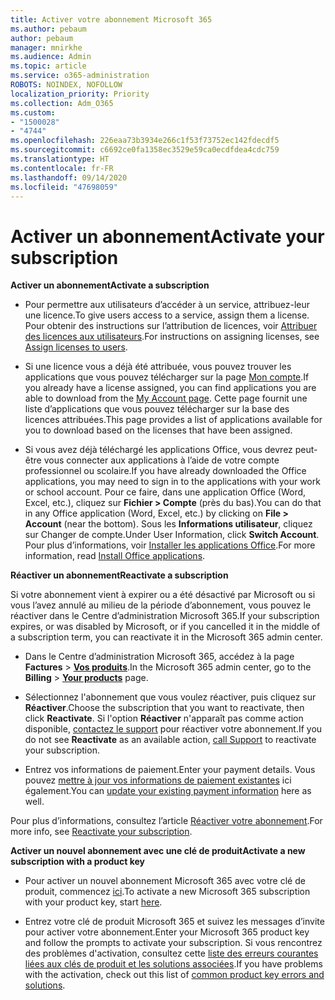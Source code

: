 ```yaml
---
title: Activer votre abonnement Microsoft 365
ms.author: pebaum
author: pebaum
manager: mnirkhe
ms.audience: Admin
ms.topic: article
ms.service: o365-administration
ROBOTS: NOINDEX, NOFOLLOW
localization_priority: Priority
ms.collection: Adm_O365
ms.custom:
- "1500028"
- "4744"
ms.openlocfilehash: 226eaa73b3934e266c1f53f73752ec142fdecdf5
ms.sourcegitcommit: c6692ce0fa1358ec3529e59ca0ecdfdea4cdc759
ms.translationtype: HT
ms.contentlocale: fr-FR
ms.lasthandoff: 09/14/2020
ms.locfileid: "47698059"
---
```

# <a name="activate-your-subscription"></a><span data-ttu-id="d6e17-102">Activer un abonnement</span><span class="sxs-lookup"><span data-stu-id="d6e17-102">Activate your subscription</span></span>

<span data-ttu-id="d6e17-103">**Activer un abonnement**</span><span class="sxs-lookup"><span data-stu-id="d6e17-103">**Activate a subscription**</span></span>

- <span data-ttu-id="d6e17-104">Pour permettre aux utilisateurs d’accéder à un service, attribuez-leur une licence.</span><span class="sxs-lookup"><span data-stu-id="d6e17-104">To give users access to a service, assign them a license.</span></span> <span data-ttu-id="d6e17-105">Pour obtenir des instructions sur l’attribution de licences, voir [Attribuer des licences aux utilisateurs](https://docs.microsoft.com/microsoft-365/admin/manage/assign-licenses-to-users).</span><span class="sxs-lookup"><span data-stu-id="d6e17-105">For instructions on assigning licenses, see [Assign licenses to users](https://docs.microsoft.com/microsoft-365/admin/manage/assign-licenses-to-users).</span></span>

- <span data-ttu-id="d6e17-106">Si une licence vous a déjà été attribuée, vous pouvez trouver les applications que vous pouvez télécharger sur la page [Mon compte](https://portal.office.com/account/#installs).</span><span class="sxs-lookup"><span data-stu-id="d6e17-106">If you already have a license assigned, you can find applications you are able to download from the [My Account page](https://portal.office.com/account/#installs).</span></span> <span data-ttu-id="d6e17-107">Cette page fournit une liste d’applications que vous pouvez télécharger sur la base des licences attribuées.</span><span class="sxs-lookup"><span data-stu-id="d6e17-107">This page provides a list of applications available for you to download based on the licenses that have been assigned.</span></span>

- <span data-ttu-id="d6e17-108">Si vous avez déjà téléchargé les applications Office, vous devrez peut-être vous connecter aux applications à l’aide de votre compte professionnel ou scolaire.</span><span class="sxs-lookup"><span data-stu-id="d6e17-108">If you have already downloaded the Office applications, you may need to sign in to the applications with your work or school account.</span></span> <span data-ttu-id="d6e17-109">Pour ce faire, dans une application Office (Word, Excel, etc.), cliquez sur **Fichier > Compte** (près du bas).</span><span class="sxs-lookup"><span data-stu-id="d6e17-109">You can do that in any Office application (Word, Excel, etc.) by clicking on **File > Account** (near the bottom).</span></span> <span data-ttu-id="d6e17-110">Sous les **Informations utilisateur**, cliquez sur Changer de compte.</span><span class="sxs-lookup"><span data-stu-id="d6e17-110">Under User Information, click **Switch Account**.</span></span> <span data-ttu-id="d6e17-111">Pour plus d’informations, voir [Installer les applications Office](https://docs.microsoft.com/microsoft-365/admin/setup/install-applications).</span><span class="sxs-lookup"><span data-stu-id="d6e17-111">For more information, read [Install Office applications](https://docs.microsoft.com/microsoft-365/admin/setup/install-applications).</span></span>

<span data-ttu-id="d6e17-112">**Réactiver un abonnement**</span><span class="sxs-lookup"><span data-stu-id="d6e17-112">**Reactivate a subscription**</span></span>

<span data-ttu-id="d6e17-113">Si votre abonnement vient à expirer ou a été désactivé par Microsoft ou si vous l’avez annulé au milieu de la période d’abonnement, vous pouvez le réactiver dans le Centre d’administration Microsoft 365.</span><span class="sxs-lookup"><span data-stu-id="d6e17-113">If your subscription expires, or was disabled by Microsoft, or if you cancelled it in the middle of a subscription term, you can reactivate it in the Microsoft 365 admin center.</span></span>

- <span data-ttu-id="d6e17-114">Dans le Centre d’administration Microsoft 365, accédez à la page **Factures** > **[Vos produits](https://go.microsoft.com/fwlink/p/?linkid=842054)**.</span><span class="sxs-lookup"><span data-stu-id="d6e17-114">In the Microsoft 365 admin center, go to the **Billing** > **[Your products](https://go.microsoft.com/fwlink/p/?linkid=842054)** page.</span></span>

- <span data-ttu-id="d6e17-115">Sélectionnez l'abonnement que vous voulez réactiver, puis cliquez sur **Réactiver**.</span><span class="sxs-lookup"><span data-stu-id="d6e17-115">Choose the subscription that you want to reactivate, then click **Reactivate**.</span></span> <span data-ttu-id="d6e17-116">Si l'option **Réactiver** n'apparaît pas comme action disponible, [contactez le support](https://docs.microsoft.com/microsoft-365/admin/contact-support-for-business-products) pour réactiver votre abonnement.</span><span class="sxs-lookup"><span data-stu-id="d6e17-116">If you do not see **Reactivate** as an available action, [call Support](https://docs.microsoft.com/microsoft-365/admin/contact-support-for-business-products) to reactivate your subscription.</span></span>

- <span data-ttu-id="d6e17-117">Entrez vos informations de paiement.</span><span class="sxs-lookup"><span data-stu-id="d6e17-117">Enter your payment details.</span></span> <span data-ttu-id="d6e17-118">Vous pouvez [mettre à jour vos informations de paiement existantes](https://docs.microsoft.com/microsoft-365/commerce/billing-and-payments/manage-payment-methods) ici également.</span><span class="sxs-lookup"><span data-stu-id="d6e17-118">You can [update your existing payment information](https://docs.microsoft.com/microsoft-365/commerce/billing-and-payments/manage-payment-methods) here as well.</span></span>

<span data-ttu-id="d6e17-119">Pour plus d’informations, consultez l’article [Réactiver votre abonnement](https://docs.microsoft.com/microsoft-365/commerce/subscriptions/reactivate-your-subscription).</span><span class="sxs-lookup"><span data-stu-id="d6e17-119">For more info, see [Reactivate your subscription](https://docs.microsoft.com/microsoft-365/commerce/subscriptions/reactivate-your-subscription).</span></span>

<span data-ttu-id="d6e17-120">**Activer un nouvel abonnement avec une clé de produit**</span><span class="sxs-lookup"><span data-stu-id="d6e17-120">**Activate a new subscription with a product key**</span></span>

- <span data-ttu-id="d6e17-121">Pour activer un nouvel abonnement Microsoft 365 avec votre clé de produit, commencez [ici](https://support.office.com/article/where-to-enter-your-office-product-key-0a82e5ae-739e-4b92-a6f4-2ec780c185db).</span><span class="sxs-lookup"><span data-stu-id="d6e17-121">To activate a new Microsoft 365 subscription with your product key, start [here](https://support.office.com/article/where-to-enter-your-office-product-key-0a82e5ae-739e-4b92-a6f4-2ec780c185db).</span></span>

- <span data-ttu-id="d6e17-122">Entrez votre clé de produit Microsoft 365 et suivez les messages d’invite pour activer votre abonnement.</span><span class="sxs-lookup"><span data-stu-id="d6e17-122">Enter your Microsoft 365 product key and follow the prompts to activate your subscription.</span></span> <span data-ttu-id="d6e17-123">Si vous rencontrez des problèmes d'activation, consultez cette [liste des erreurs courantes liées aux clés de produit et les solutions associées](https://docs.microsoft.com/microsoft-365/commerce/product-key-errors-and-solutions).</span><span class="sxs-lookup"><span data-stu-id="d6e17-123">If you have problems with the activation, check out this list of [common product key errors and solutions](https://docs.microsoft.com/microsoft-365/commerce/product-key-errors-and-solutions).</span></span>
